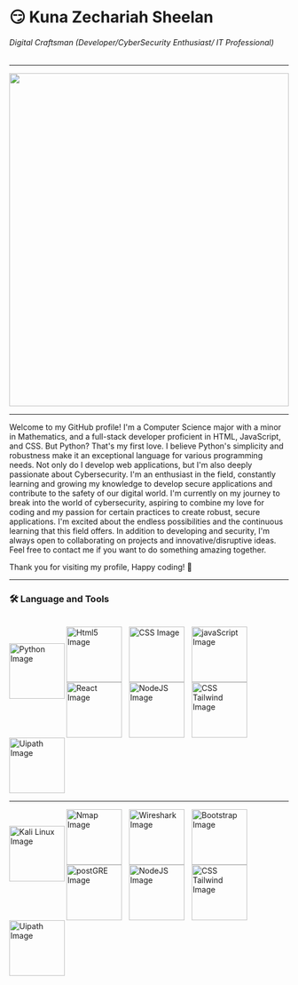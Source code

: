 # 😏 Kuna Zechariah Sheelan

###### *Digital Craftsman (Developer/CyberSecurity Enthusiast/ IT Professional)*

<hr/>
<img src="https://camo.githubusercontent.com/c1dcb74cc1c1835b1d716f5051499a2814c683c806b15f04b0eba492863703e9/68747470733a2f2f63646e2e6472696262626c652e636f6d2f75736572732f3733303730332f73637265656e73686f74732f363538313234332f6176656e746f2e676966" height="600px" width=100%/>
<hr/>

Welcome to my GitHub profile! I'm a Computer Science major with a minor in Mathematics, and a full-stack developer proficient in HTML, JavaScript, and CSS. But Python? That's my first love. I believe Python's simplicity and robustness make it an exceptional language for various programming needs.
Not only do I develop web applications, but I'm also deeply passionate about Cybersecurity. I'm an enthusiast in the field, constantly learning and growing my knowledge to develop secure applications and contribute to the safety of our digital world.
I'm currently on my journey to break into the world of cybersecurity, aspiring to combine my love for coding and my passion for certain practices to create robust, secure applications. I'm excited about the endless possibilities and the continuous learning that this field offers.
In addition to developing and security, I'm always open to collaborating on projects and innovative/disruptive ideas. Feel free to contact me if you want to do something amazing together.

Thank you for visiting my profile, Happy coding! 🚀
<hr/>

### 🛠️ Language and Tools
 <br/>

 <img align="left" alt="Python Image" width="100px" style="padding-top:30px" style="padding-right:10px" src="https://logodownload.org/wp-content/uploads/2019/10/python-logo-768x854.png"/>
 <img align="left" alt="Html5 Image" width="100px" style="padding-right:10px" src="https://cdn.jsdelivr.net/gh/devicons/devicon/icons/html5/html5-plain-wordmark.svg"/>
 <img align="left" alt="CSS Image" width="100px" style="padding-right:10px" src="https://cdn.jsdelivr.net/gh/devicons/devicon/icons/css3/css3-original.svg"/>
 <img align="left" alt="javaScript Image" width="100px" style="padding-right:10px" src="https://cdn.jsdelivr.net/gh/devicons/devicon/icons/javascript/javascript-original.svg"/>
 <img align="left" alt="React Image" width="100px" style="padding-right:10px" src="https://www.sportsengineers.com/wp-content/uploads/2015/05/react-logo-570x570.png"/>
 <img align="left" alt="NodeJS Image" width="100px" style="padding-right:10px" src="https://www.mindrops.com/images/nodejs-image.png"/>
 <img align="left" alt="CSS Tailwind Image" width="100px" style="padding-right:10px" src="https://mythinkpond.com/img/logo/tailwindcss-logo.png"/>
 <img alt="Uipath Image" width="100px" src="http://infospokeai.com/images/uipath.png"/>
 <hr/>

 
<img align="left" alt="Kali Linux Image" width="100px" style="padding-top:30px" style="padding-right:10px" src="https://www.unixmen.com/wp-content/uploads/2015/11/Kali_Linux_Logo.png"/>
 <img align="left" alt="Nmap Image" width="100px" style="padding-right:10px" src="https://res.cloudinary.com/lwgatsby/f_auto/www/uploads/2020/04/nmap-logo-256x256-1.png"/>
 <img align="left" alt="Wireshark Image" width="100px" style="padding-right:10px" src="https://icons.iconarchive.com/icons/bokehlicia/captiva/256/wireshark-icon.png"/>
 <img align="left" alt="Bootstrap Image" width="100px" style="padding-right:10px" src="https://cdn.icon-icons.com/icons2/2415/PNG/512/bootstrap_plain_wordmark_logo_icon_146620.png"/>
 <img align="left" alt="postGRE Image" width="100px" style="padding-right:10px" src="https://images.g2crowd.com/uploads/product/image/social_landscape/social_landscape_1489695931/postgresql.png"/>
 <img align="left" alt="NodeJS Image" width="100px" style="padding-right:10px" src="https://www.mindrops.com/images/nodejs-image.png"/>
 <img align="left" alt="CSS Tailwind Image" width="100px" style="padding-right:10px" src="https://mythinkpond.com/img/logo/tailwindcss-logo.png"/>
 <img align="left" alt="Uipath Image" width="100px" style="padding-right:10px" src="http://infospokeai.com/images/uipath.png"/>

  

 

 


<!--
**KunaZech06/KunaZech06** is a ✨ _special_ ✨ repository because its `README.md` (this file) appears on your GitHub profile.

Here are some ideas to get you started:

- 🔭 I’m currently working on ...
- 🌱 I’m currently learning ...
- 👯 I’m looking to collaborate on ...
- 🤔 I’m looking for help with ...
- 💬 Ask me about ...
- 📫 How to reach me: ...
- 😄 Pronouns: ...
- ⚡ Fun fact: ...
-->


